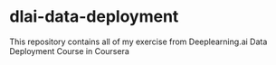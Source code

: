# dlai-data-deployment
This repository contains all of my exercise from Deeplearning.ai Data Deployment Course in Coursera
